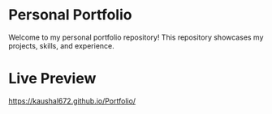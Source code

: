 # Personal Portfolio
Welcome to my personal portfolio repository! This repository showcases my projects, skills, and experience.

# Live Preview
https://kaushal672.github.io/Portfolio/
